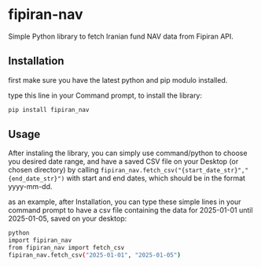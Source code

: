 # fipiran-nav

Simple Python library to fetch Iranian fund NAV data from Fipiran API.

## Installation
first make sure you have the latest python and pip modulo installed.

type this line in your Command prompt, to install the library:
```bash
pip install fipiran_nav
```


## Usage
After instaling the library, you can simply use command/python to choose you desired date range, and have a saved CSV file on your Desktop (or chosen directory) by calling `fipiran_nav.fetch_csv("{start_date_str}","{end_date_str}")` with start and end dates, which should be in the format yyyy-mm-dd. 

as an example, after Installation, you can type these simple lines in your command prompt to have a csv file containing the data for 2025-01-01 until 2025-01-05, saved on your desktop:
```bash
python
import fipiran_nav
from fipiran_nav import fetch_csv
fipiran_nav.fetch_csv("2025-01-01", "2025-01-05")
```
